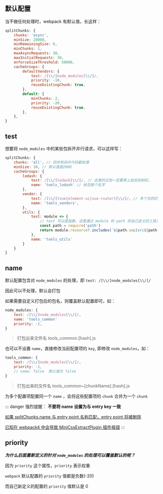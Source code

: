 ## 默认配置
当不做任何处理时，webpack 有默认值，长这样：
```js
splitChunks: {
    chunks: 'async',
    minSize: 20000,
    minRemainingSize: 0,
    minChunks: 1,
    maxAsyncRequests: 30,
    maxInitialRequests: 30,
    enforceSizeThreshold: 50000,
    cacheGroups: {
        defaultVendors: {
            test: /[\\/]node_modules[\\/]/,
            priority: -10,
            reuseExistingChunk: true,
        },
        default: {
            minChunks: 2,
            priority: -20,
            reuseExistingChunk: true,
        },
    },
}
```

## test

想要将 `node_modules` 中的某些包拆开并行请求，可以这样写：

```js
splitChunks: {
    chunks: 'all', // 同步和异步代码都处理
    minSize: 10, // 默认值是2000
    cacheGroups: {
        lodash: {
            test: /[\\/]lodash[\\/]/, // 这里的正则一定要带上前后的斜杠，
            name: 'tools_lodash' // 给包取个名字
        },
        vendor: {
            test: /[\\/](vue|element-ui|vue-router)[\\/]/, // 多个包的匹配
            name: 'tools_vendors',
        },
        utils: {
            test: module => {
                // test 可以是函数，这里通过 module 的 path 将自己定义的工具方法单独打包
                const path = require('path')
                return module.resource?.includes(`${path.sep}src${path.sep}utils.js`)
            },
            name: 'tools_utils'
        }
    }
}
```

## name

默认配置包含对 `node_modules` 的处理，即 `test: /[\\/]node_modules[\\/]/` 

因此可以不处理，默认会打包

如果需要自定义打包后的包名，则覆盖默认配置即可，如：

```js
node_modules: {
    test: /[\\/]node_modules[\\/]/, 
    name: 'tools_common'
    priority: -1,
}
```
> 打包出来文件名 tools_common.[hash].js

也可以不设置 `name`，直接修改当前配置项的 `key`, 即修改 `node_modules`，如：

```js
tools_common: {
    test: /[\\/]node_modules[\\/]/,
    priority: -1,
    // name: false  默认值为 false
}
```
> 打包出来的文件名 tools_common~[chunkName].[hash].js

为多个配置项配置同一个 `name` ，会将这些配置项的 `chunk` 合并为一个 `chunk`

::: danger 强烈提醒：
**不要将 name 设置为与 entry key 一致**

[如果 splitChunks.name 与 entry point 名称匹配，entry point 将被删除](https://www.webpackjs.com/plugins/split-chunks-plugin/#splitchunksname)

[已知在 webpack4 中会导致 MiniCssExtractPlugin 插件报错](https://github.com/webpack-contrib/mini-css-extract-plugin/issues/341)
:::

## priority
***为什么后面重新定义的针对 `node_modules` 的处理可以覆盖默认的呢？***

因为 `priority` 这个属性，`priority` 表示权重

`webpack` 默认配置的 `priority` 值都是负数(-20)

而自己新定义的配置的 `priority` 值默认是 0